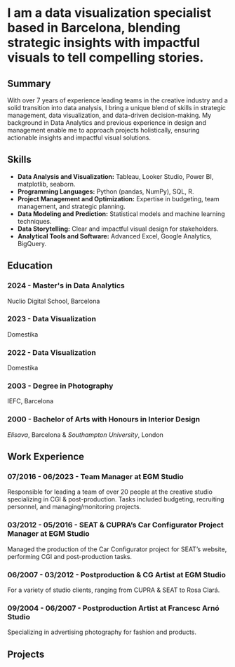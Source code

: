 # I am a data visualization specialist based in Barcelona, blending strategic insights with impactful visuals to tell compelling stories.
## Summary
With over 7 years of experience leading teams in the creative industry and a solid transition into data analysis, I bring a unique blend of skills in strategic management, data visualization, and data-driven decision-making. My background in Data Analytics and previous experience in design and management enable me to approach projects holistically, ensuring actionable insights and impactful visual solutions.

## Skills
- **Data Analysis and Visualization:** Tableau, Looker Studio, Power BI, matplotlib, seaborn.  
- **Programming Languages:** Python (pandas, NumPy), SQL, R.  
- **Project Management and Optimization:** Expertise in budgeting, team management, and strategic planning.  
- **Data Modeling and Prediction:** Statistical models and machine learning techniques.  
- **Data Storytelling:** Clear and impactful visual design for stakeholders.  
- **Analytical Tools and Software:** Advanced Excel, Google Analytics, BigQuery.  
 
## Education

### 2024 - Master's in Data Analytics  
Nuclio Digital School, Barcelona
### 2023 - Data Visualization
Domestika
### 2022 - Data Visualization
Domestika
### 2003 - Degree in Photography 
IEFC, Barcelona
### 2000 - Bachelor of Arts with Honours in Interior Design
*Elisava*, Barcelona & *Southampton University*, London 

## Work Experience

### 07/2016 - 06/2023 - Team Manager at EGM Studio
Responsible for leading a team of over 20 people at the creative studio specializing in CGI & post-production. Tasks included budgeting, recruiting personnel, and managing/monitoring projects.
### 03/2012 - 05/2016 - SEAT & CUPRA’s Car Configurator Project Manager at EGM Studio
Managed the production of the Car Configurator project for SEAT’s website, performing CGI and post-production tasks.
### 06/2007 - 03/2012 - Postproduction & CG Artist at EGM Studio
For a variety of studio clients, ranging from CUPRA & SEAT to Rosa Clará.
### 09/2004 - 06/2007 - Postproduction Artist at Francesc Arnó Studio
Specializing in advertising photography for fashion and products.

## Projects

